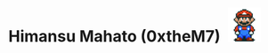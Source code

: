 # Himansu Mahato **(0xtheM7)** &nbsp;<img src="https://github.com/SatYu26/SatYu26/blob/master/Assets/Mario_Hello_Big.gif" width="60">
